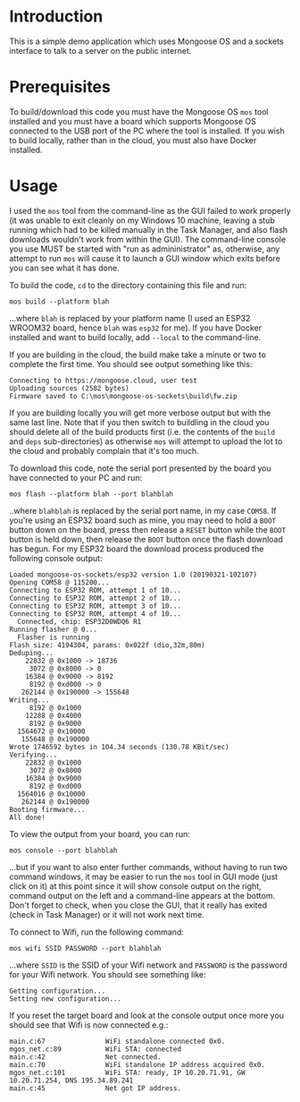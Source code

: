 # Introduction
This is a simple demo application which uses Mongoose OS and a sockets interface to talk to a server on the public internet.

# Prerequisites
To build/download this code you must have the Mongoose OS `mos` tool installed and you must have a board which supports Mongoose OS connected to the USB port of the PC where the tool is installed.  If you wish to build locally, rather than in the cloud, you must also have Docker installed.

# Usage
I used the `mos` tool from the command-line as the GUI failed to work properly (it was unable to exit cleanly on my Windows 10 machine, leaving a stub running which had to be killed manually in the Task Manager, and also flash downloads wouldn't work from  within the GUI).  The command-line console you use MUST be started with "run as admininistrator" as, otherwise, any attempt to run `mos` will cause it to launch a GUI window which exits before you can see what it has done.

To build the code, `cd` to the directory containing this file and run:

```
mos build --platform blah
```

...where `blah` is replaced by your platform name (I used an ESP32 WROOM32 board, hence `blah` was `esp32` for me).  If you have Docker installed and want to build locally, add `--local` to the command-line.

If you are building in the cloud, the build make take a minute or two to complete the first time.  You should see output something like this:

```
Connecting to https://mongoose.cloud, user test
Uploading sources (2582 bytes)
Firmware saved to C:\mos\mongoose-os-sockets\build\fw.zip
```

If you are building locally you will get more verbose output but with the same last line.  Note that if you then switch to buildling in the cloud you should delete all of the build products first (i.e. the contents of the `build` and `deps` sub-directories) as otherwise `mos` will attempt to upload the lot to the cloud and probably complain that it's too much.

To download this code, note the serial port presented by the board you have connected to your PC and run:

```
mos flash --platform blah --port blahblah
```

..where `blahblah` is replaced by the serial port name, in my case `COM58`.  If you're using an ESP32 board such as mine, you may need to hold a `BOOT` button down on the board, press then release a `RESET` button while the `BOOT` button is held down, then release the `BOOT` button once the flash download has begun.  For my ESP32 board the download process produced the following console output:

```
Loaded mongoose-os-sockets/esp32 version 1.0 (20190321-102107)
Opening COM58 @ 115200...
Connecting to ESP32 ROM, attempt 1 of 10...
Connecting to ESP32 ROM, attempt 2 of 10...
Connecting to ESP32 ROM, attempt 3 of 10...
Connecting to ESP32 ROM, attempt 4 of 10...
  Connected, chip: ESP32D0WDQ6 R1
Running flasher @ 0...
  Flasher is running
Flash size: 4194304, params: 0x022f (dio,32m,80m)
Deduping...
    22832 @ 0x1000 -> 18736
     3072 @ 0x8000 -> 0
    16384 @ 0x9000 -> 8192
     8192 @ 0xd000 -> 0
   262144 @ 0x190000 -> 155648
Writing...
     8192 @ 0x1000
    12288 @ 0x4000
     8192 @ 0x9000
  1564672 @ 0x10000
   155648 @ 0x190000
Wrote 1746592 bytes in 104.34 seconds (130.78 KBit/sec)
Verifying...
    22832 @ 0x1000
     3072 @ 0x8000
    16384 @ 0x9000
     8192 @ 0xd000
  1564016 @ 0x10000
   262144 @ 0x190000
Booting firmware...
All done!
```

To view the output from your board, you can run:

```
mos console --port blahblah
```

...but if you want to also enter further commands, without having to run two command windows, it may be easier to run the `mos` tool in GUI mode (just click on it) at this point since it will show console output on the right, command output on the left and a command-line appears at the bottom.  Don't forget to check, when you close the GUI, that it really has exited (check in Task Manager) or it will not work next time.

To connect to Wifi, run the following command:

```
mos wifi SSID PASSWORD --port blahblah
```

...where `SSID` is the SSID of your Wifi network  and `PASSWORD` is the password for your Wifi network.  You should see something like:

```
Getting configuration...
Setting new configuration...
```

If you reset the target board and look at the console output once more you should see that Wifi is now connected e.g.:

```
main.c:67               WiFi standalone connected 0x0.
mgos_net.c:89           WiFi STA: connected
main.c:42               Net connected.
main.c:70               WiFi standalone IP address acquired 0x0.
mgos_net.c:101          WiFi STA: ready, IP 10.20.71.91, GW 10.20.71.254, DNS 195.34.89.241
main.c:45               Net got IP address.
```